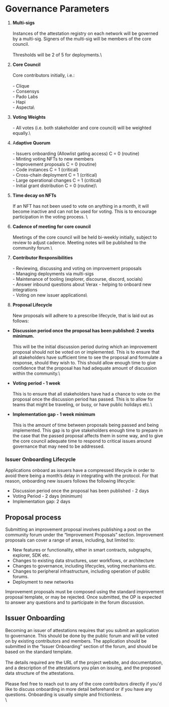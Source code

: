 # Governance Parameters

1. **Multi-sigs**\
   \
   Instances of the attestation registry on each network will be governed by a multi-sig.  Signers of the multi-sig will be members of the core council.\
   \
   Thresholds will be 2 of 5 for deployments.\

2. **Core Council**\
   \
   Core contributors initially, i.e.:\
   \
   &#x20; \-  Clique\
   &#x20; \-  Consensys\
   &#x20; \-  Pado Labs\
   &#x20; \-  Hapi\
   &#x20; \-  Aspecta\

3. **Voting Weights**\
   \
   &#x20; \-  All votes (i.e. both stakeholder and core council) will be weighted equally.\

4. A**daptive Quorum**\
   \
   &#x20; \-  Issuers onboarding (Allowlist gating access) C = 0  (routine)\
   &#x20; \-  Minting voting NFTs to new members\
   &#x20; \-  Improvement proposals C = 0  (routine)\
   &#x20; \-  Code instances C = 1  (critical)\
   &#x20; \-  Cross-chain deployment C = 1  (critical)\
   &#x20; \-  Large operational changes C = 1  (critical)\
   &#x20; \-  Initial grant distribution C = 0  (routine)\

5. **Time decay on NFTs**\
   \
   If an NFT has not been used to vote on anything in a month, it will become inactive and can not be used for voting.  This is to encourage participation in the voting process. \

6. **Cadence of meeting for core council**\
   \
   Meetings of the core council will be held bi-weekly initially, subject to review to adjust cadence.  Meeting notes will be published to the community forum.\

7. **Contributor Responsibilities**\
   \
   &#x20; \-  Reviewing, discussing and voting on improvement proposals\
   &#x20; \-  Managing deployments via multi-sigs\
   &#x20; \-  Maintenance of tooling (explorer, discourse, discord, socials)\
   &#x20; \-  Answer inbound questions about Verax - helping to onboard new integrations\
   &#x20; \-  Voting on new issuer applications\

8. **Proposal Lifecycle**\
   \
   New proposals will adhere to a prescribe lifecycle, that is laid out as follows:

* **Discussion period once the proposal has been published: 2 weeks minimum.**\
  \
  This will be the initial discussion period during which an improvement proposal should not be voted on or implemented.  This is to ensure that all stakeholders have sufficient time to see the proposal and formulate a response, should they wish to.  This should allow enough time to give confidence that the proposal has had adequate amount of discussion within the community.\

* **Voting period - 1 week**\
  \
  This is to ensure that all stakeholders have had a chance to vote on the proposal once the discussion period has passed.  This is to allow for teams that might be traveling, or busy, or have public holidays etc.\

* **Implementation gap - 1 week minimum**\
  \
  This is the amount of time between proposals being passed and being implemented.  This gap is to give stakeholders enough time to prepare in the case that the passed proposal affects them in some way, and to give the core council adequate time to respond to critical issues around governance that may need to be addressed.

### Issuer Onboarding Lifecycle

Applications onboard as issuers have a compressed lifecycle in order to avoid there being a month’s delay in integrating with the protocol.  For that reason, onboarding new issuers follows the following lifecycle:

* Discussion period once the proposal has been published - 2 days
* Voting Period - 2 days (minimum)
* Implementation gap: 2 days

## Proposal process

Submitting an improvement proposal involves publishing a post on the community forum under the “Improvement Proposals” section.  Improvement proposals can cover a range of areas, including, but limited to:

* New features or functionality, either in smart contracts, subgraphs, explorer, SDK etc.
* Changes to existing data structures, user workflows, or architecture
* Changes to governance, including lifecycles, voting mechanisms etc.
* Changes to peripheral infrastructure, including operation of public forums.
* Deployment to new networks

Improvement proposals must be composed using the standard improvement proposal template, or may be rejected.  Once submitted, the OP is expected to answer any questions and to participate in the forum discussion.

## Issuer Onboarding

Becoming an issuer of attestations requires that you submit an application to governance.  This should be done by the public forum and will be voted on by existing contributors and members.  The application should be submitted in the “Issuer Onboarding” section of the forum, and should be based on the standard template.\
\
The details required are the URL of the project website, and documentation, and a description of the attestations you plan on issuing, and the proposed data structure of the attestations.\
\
Please feel free to reach out to any of the core contributors directly if you'd like to discuss onboarding in more detail beforehand or if you have any questions. Onboarding is usually simple and frictionless.\
\
